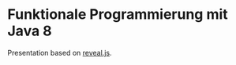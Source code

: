 # Funktionale Programmierung mit Java 8

Presentation based on [reveal.js](http://lab.hakim.se/reveal-js/#/).
